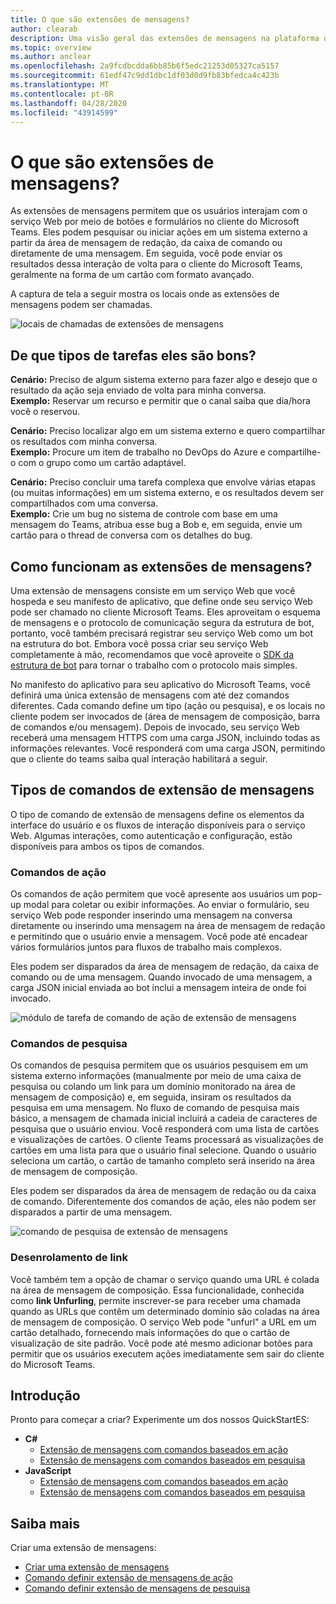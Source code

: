 ```yaml
---
title: O que são extensões de mensagens?
author: clearab
description: Uma visão geral das extensões de mensagens na plataforma do Microsoft Teams
ms.topic: overview
ms.author: anclear
ms.openlocfilehash: 2a9fcdbcdda6bb85b6f5edc21253d05327ca5157
ms.sourcegitcommit: 61edf47c9dd1dbc1df03d0d9fb83bfedca4c423b
ms.translationtype: MT
ms.contentlocale: pt-BR
ms.lasthandoff: 04/28/2020
ms.locfileid: "43914599"
---
```

# <a name="what-are-messaging-extensions"></a>O que são extensões de mensagens?

As extensões de mensagens permitem que os usuários interajam com o serviço Web por meio de botões e formulários no cliente do Microsoft Teams. Eles podem pesquisar ou iniciar ações em um sistema externo a partir da área de mensagem de redação, da caixa de comando ou diretamente de uma mensagem. Em seguida, você pode enviar os resultados dessa interação de volta para o cliente do Microsoft Teams, geralmente na forma de um cartão com formato avançado.

A captura de tela a seguir mostra os locais onde as extensões de mensagens podem ser chamadas.

![locais de chamadas de extensões de mensagens](~/assets/images/messaging-extension-invoke-locations.png)

## <a name="what-kinds-of-tasks-are-they-good-for"></a>De que tipos de tarefas eles são bons?

**Cenário:** Preciso de algum sistema externo para fazer algo e desejo que o resultado da ação seja enviado de volta para minha conversa. \
**Exemplo:** Reservar um recurso e permitir que o canal saiba que dia/hora você o reservou.

**Cenário:** Preciso localizar algo em um sistema externo e quero compartilhar os resultados com minha conversa. \
**Exemplo:**  Procure um item de trabalho no DevOps do Azure e compartilhe-o com o grupo como um cartão adaptável.

**Cenário:** Preciso concluir uma tarefa complexa que envolve várias etapas (ou muitas informações) em um sistema externo, e os resultados devem ser compartilhados com uma conversa. \
**Exemplo:** Crie um bug no sistema de controle com base em uma mensagem do Teams, atribua esse bug a Bob e, em seguida, envie um cartão para o thread de conversa com os detalhes do bug.

## <a name="how-do-messaging-extensions-work"></a>Como funcionam as extensões de mensagens?

Uma extensão de mensagens consiste em um serviço Web que você hospeda e seu manifesto de aplicativo, que define onde seu serviço Web pode ser chamado no cliente Microsoft Teams. Eles aproveitam o esquema de mensagens e o protocolo de comunicação segura da estrutura de bot, portanto, você também precisará registrar seu serviço Web como um bot na estrutura do bot. Embora você possa criar seu serviço Web completamente à mão, recomendamos que você aproveite o [SDK da estrutura de bot](https://github.com/microsoft/botframework) para tornar o trabalho com o protocolo mais simples.

No manifesto do aplicativo para seu aplicativo do Microsoft Teams, você definirá uma única extensão de mensagens com até dez comandos diferentes. Cada comando define um tipo (ação ou pesquisa), e os locais no cliente podem ser invocados de (área de mensagem de composição, barra de comandos e/ou mensagem). Depois de invocado, seu serviço Web receberá uma mensagem HTTPS com uma carga JSON, incluindo todas as informações relevantes. Você responderá com uma carga JSON, permitindo que o cliente do teams saiba qual interação habilitará a seguir.

## <a name="types-of-messaging-extension-commands"></a>Tipos de comandos de extensão de mensagens

O tipo de comando de extensão de mensagens define os elementos da interface do usuário e os fluxos de interação disponíveis para o serviço Web. Algumas interações, como autenticação e configuração, estão disponíveis para ambos os tipos de comandos.

### <a name="action-commands"></a>Comandos de ação

Os comandos de ação permitem que você apresente aos usuários um pop-up modal para coletar ou exibir informações. Ao enviar o formulário, seu serviço Web pode responder inserindo uma mensagem na conversa diretamente ou inserindo uma mensagem na área de mensagem de redação e permitindo que o usuário envie a mensagem. Você pode até encadear vários formulários juntos para fluxos de trabalho mais complexos.

Eles podem ser disparados da área de mensagem de redação, da caixa de comando ou de uma mensagem. Quando invocado de uma mensagem, a carga JSON inicial enviada ao bot inclui a mensagem inteira de onde foi invocado.

![módulo de tarefa de comando de ação de extensão de mensagens](~/assets/images/task-module.png)

### <a name="search-commands"></a>Comandos de pesquisa

Os comandos de pesquisa permitem que os usuários pesquisem em um sistema externo informações (manualmente por meio de uma caixa de pesquisa ou colando um link para um domínio monitorado na área de mensagem de composição) e, em seguida, insiram os resultados da pesquisa em uma mensagem. No fluxo de comando de pesquisa mais básico, a mensagem de chamada inicial incluirá a cadeia de caracteres de pesquisa que o usuário enviou. Você responderá com uma lista de cartões e visualizações de cartões. O cliente Teams processará as visualizações de cartões em uma lista para que o usuário final selecione. Quando o usuário seleciona um cartão, o cartão de tamanho completo será inserido na área de mensagem de composição.

Eles podem ser disparados da área de mensagem de redação ou da caixa de comando. Diferentemente dos comandos de ação, eles não podem ser disparados a partir de uma mensagem.

![comando de pesquisa de extensão de mensagens](~/assets/images/search-extension.png)

### <a name="link-unfurling"></a>Desenrolamento de link

Você também tem a opção de chamar o serviço quando uma URL é colada na área de mensagem de composição. Essa funcionalidade, conhecida como **link Unfurling**, permite inscrever-se para receber uma chamada quando as URLs que contêm um determinado domínio são coladas na área de mensagem de composição. O serviço Web pode "unfurl" a URL em um cartão detalhado, fornecendo mais informações do que o cartão de visualização de site padrão. Você pode até mesmo adicionar botões para permitir que os usuários executem ações imediatamente sem sair do cliente do Microsoft Teams.

## <a name="get-started"></a>Introdução

Pronto para começar a criar? Experimente um dos nossos QuickStartES:

* **C#**
  * [Extensão de mensagens com comandos baseados em ação](https://github.com/microsoft/BotBuilder-Samples/tree/master/samples/csharp_dotnetcore/51.teams-messaging-extensions-action)
  * [Extensão de mensagens com comandos baseados em pesquisa](https://github.com/microsoft/BotBuilder-Samples/tree/master/samples/csharp_dotnetcore/50.teams-messaging-extensions-search)
* **JavaScript**
  * [Extensão de mensagens com comandos baseados em ação](https://github.com/microsoft/BotBuilder-Samples/tree/master/samples/javascript_nodejs/51.teams-messaging-extensions-action)
  * [Extensão de mensagens com comandos baseados em pesquisa](https://github.com/microsoft/BotBuilder-Samples/tree/master/samples/javascript_nodejs/50.teams-messaging-extensions-search)

## <a name="learn-more"></a>Saiba mais

Criar uma extensão de mensagens:

* [Criar uma extensão de mensagens](~/messaging-extensions/how-to/create-messaging-extension.md)
* [Comando definir extensão de mensagens de ação](~/messaging-extensions/how-to/action-commands/define-action-command.md)
* [Comando definir extensão de mensagens de pesquisa](~/messaging-extensions/how-to/search-commands/define-search-command.md)

